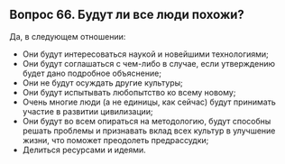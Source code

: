 ## Вопрос 66. Будут ли все люди похожи?

Да, в следующем отношении:

-   Они будут интересоваться наукой и новейшими технологиями;
-   Они будут соглашаться с чем-либо в случае, если утверждению будет дано подробное объяснение;
-   Они не будут осуждать другие культуры;
-   Они будут испытывать любопытство ко всему новому;
-   Очень многие люди (а не единицы, как сейчас) будут принимать участие в развитии цивилизации;
-   Они будут во всем опираться на методологию, будут способны решать проблемы и признавать вклад всех культур в улучшение жизни, что поможет преодолеть предрассудки;
-   Делиться ресурсами и идеями.